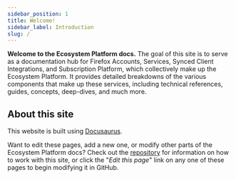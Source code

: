 ```yaml
---
sidebar_position: 1
title: Welcome!
sidebar_label: Introduction
slug: /
---
```


**Welcome to the Ecosystem Platform docs.** The goal of this site is to serve as a documentation hub for Firefox Accounts, Services, Synced Client Integrations, and Subscription Platform, which collectively make up the Ecosystem Platform. It provides detailed breakdowns of the various components that make up these services, including technical references, guides, concepts, deep-dives, and much more.

## About this site

This website is built using [Docusaurus](https://docusaurus.io/).

Want to edit these pages, add a new one, or modify other parts of the Ecosystem Platform docs? Check out the [repository](https://github.com/mozilla/ecosystem-platform) for information on how to work with this site, or click the "*Edit this page*" link on any one of these pages to begin modifying it in GitHub.
